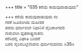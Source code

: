 +++
title = "035 ಕರೆಯೆ ಕಾದುವುದಾಡುವುದು"

+++
ಕರೆಯೆ ಕಾದುವುದಾಡುವುದು ಸಂ  
ಗರಕೆ ಜೂಜಿಂಗಿದು ಮಹೀಶರ   
ಪರಮ ಧರ್ಮವಲೇ ನಿಧಾನಿಸೆ ವೈದಿಕಾಂಗದಲಿ  
ಗುರುವಲಾ ಧೃತರಾಷ್ಟ್ರನಾತನು  
ಕರೆಸಿದಲ್ಲಿ ವಿಘಾತಿ ಬಂದರೆ  
ಬರಲಿ ಸೈರಿಸಬಲ್ಲೆನೆಂದನು ಧರ್ಮನಂದನನು    ॥35॥